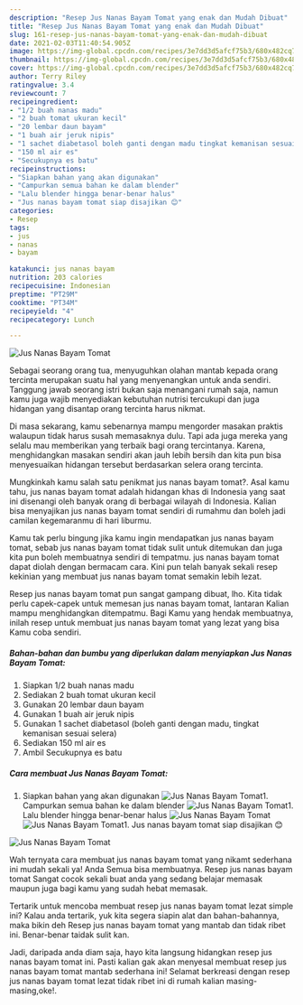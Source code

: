 ```yaml
---
description: "Resep Jus Nanas Bayam Tomat yang enak dan Mudah Dibuat"
title: "Resep Jus Nanas Bayam Tomat yang enak dan Mudah Dibuat"
slug: 161-resep-jus-nanas-bayam-tomat-yang-enak-dan-mudah-dibuat
date: 2021-02-03T11:40:54.905Z
image: https://img-global.cpcdn.com/recipes/3e7dd3d5afcf75b3/680x482cq70/jus-nanas-bayam-tomat-foto-resep-utama.jpg
thumbnail: https://img-global.cpcdn.com/recipes/3e7dd3d5afcf75b3/680x482cq70/jus-nanas-bayam-tomat-foto-resep-utama.jpg
cover: https://img-global.cpcdn.com/recipes/3e7dd3d5afcf75b3/680x482cq70/jus-nanas-bayam-tomat-foto-resep-utama.jpg
author: Terry Riley
ratingvalue: 3.4
reviewcount: 7
recipeingredient:
- "1/2 buah nanas madu"
- "2 buah tomat ukuran kecil"
- "20 lembar daun bayam"
- "1 buah air jeruk nipis"
- "1 sachet diabetasol boleh ganti dengan madu tingkat kemanisan sesuai selera"
- "150 ml air es"
- "Secukupnya es batu"
recipeinstructions:
- "Siapkan bahan yang akan digunakan"
- "Campurkan semua bahan ke dalam blender"
- "Lalu blender hingga benar-benar halus"
- "Jus nanas bayam tomat siap disajikan 😊"
categories:
- Resep
tags:
- jus
- nanas
- bayam

katakunci: jus nanas bayam 
nutrition: 203 calories
recipecuisine: Indonesian
preptime: "PT29M"
cooktime: "PT34M"
recipeyield: "4"
recipecategory: Lunch

---
```



![Jus Nanas Bayam Tomat](https://img-global.cpcdn.com/recipes/3e7dd3d5afcf75b3/680x482cq70/jus-nanas-bayam-tomat-foto-resep-utama.jpg)

Sebagai seorang orang tua, menyuguhkan olahan mantab kepada orang tercinta merupakan suatu hal yang menyenangkan untuk anda sendiri. Tanggung jawab seorang istri bukan saja menangani rumah saja, namun kamu juga wajib menyediakan kebutuhan nutrisi tercukupi dan juga hidangan yang disantap orang tercinta harus nikmat.

Di masa  sekarang, kamu sebenarnya mampu mengorder masakan praktis walaupun tidak harus susah memasaknya dulu. Tapi ada juga mereka yang selalu mau memberikan yang terbaik bagi orang tercintanya. Karena, menghidangkan masakan sendiri akan jauh lebih bersih dan kita pun bisa menyesuaikan hidangan tersebut berdasarkan selera orang tercinta. 



Mungkinkah kamu salah satu penikmat jus nanas bayam tomat?. Asal kamu tahu, jus nanas bayam tomat adalah hidangan khas di Indonesia yang saat ini disenangi oleh banyak orang di berbagai wilayah di Indonesia. Kalian bisa menyajikan jus nanas bayam tomat sendiri di rumahmu dan boleh jadi camilan kegemaranmu di hari liburmu.

Kamu tak perlu bingung jika kamu ingin mendapatkan jus nanas bayam tomat, sebab jus nanas bayam tomat tidak sulit untuk ditemukan dan juga kita pun boleh membuatnya sendiri di tempatmu. jus nanas bayam tomat dapat diolah dengan bermacam cara. Kini pun telah banyak sekali resep kekinian yang membuat jus nanas bayam tomat semakin lebih lezat.

Resep jus nanas bayam tomat pun sangat gampang dibuat, lho. Kita tidak perlu capek-capek untuk memesan jus nanas bayam tomat, lantaran Kalian mampu menghidangkan ditempatmu. Bagi Kamu yang hendak membuatnya, inilah resep untuk membuat jus nanas bayam tomat yang lezat yang bisa Kamu coba sendiri.

<!--inarticleads1-->

##### Bahan-bahan dan bumbu yang diperlukan dalam menyiapkan Jus Nanas Bayam Tomat:

1. Siapkan 1/2 buah nanas madu
1. Sediakan 2 buah tomat ukuran kecil
1. Gunakan 20 lembar daun bayam
1. Gunakan 1 buah air jeruk nipis
1. Gunakan 1 sachet diabetasol (boleh ganti dengan madu, tingkat kemanisan sesuai selera)
1. Sediakan 150 ml air es
1. Ambil Secukupnya es batu




<!--inarticleads2-->

##### Cara membuat Jus Nanas Bayam Tomat:

1. Siapkan bahan yang akan digunakan
<img src="https://img-global.cpcdn.com/steps/d9b0e32bbef0c694/160x128cq70/jus-nanas-bayam-tomat-langkah-memasak-1-foto.jpg" alt="Jus Nanas Bayam Tomat">1. Campurkan semua bahan ke dalam blender
<img src="https://img-global.cpcdn.com/steps/a7471ad81805db79/160x128cq70/jus-nanas-bayam-tomat-langkah-memasak-2-foto.jpg" alt="Jus Nanas Bayam Tomat">1. Lalu blender hingga benar-benar halus
<img src="https://img-global.cpcdn.com/steps/c5adad6471afff16/160x128cq70/jus-nanas-bayam-tomat-langkah-memasak-3-foto.jpg" alt="Jus Nanas Bayam Tomat"><img src="https://img-global.cpcdn.com/steps/f8a80208bad378a6/160x128cq70/jus-nanas-bayam-tomat-langkah-memasak-3-foto.jpg" alt="Jus Nanas Bayam Tomat">1. Jus nanas bayam tomat siap disajikan 😊
<img src="https://img-global.cpcdn.com/steps/cbfc5938bb4ef3e2/160x128cq70/jus-nanas-bayam-tomat-langkah-memasak-4-foto.jpg" alt="Jus Nanas Bayam Tomat">



Wah ternyata cara membuat jus nanas bayam tomat yang nikamt sederhana ini mudah sekali ya! Anda Semua bisa membuatnya. Resep jus nanas bayam tomat Sangat cocok sekali buat anda yang sedang belajar memasak maupun juga bagi kamu yang sudah hebat memasak.

Tertarik untuk mencoba membuat resep jus nanas bayam tomat lezat simple ini? Kalau anda tertarik, yuk kita segera siapin alat dan bahan-bahannya, maka bikin deh Resep jus nanas bayam tomat yang mantab dan tidak ribet ini. Benar-benar taidak sulit kan. 

Jadi, daripada anda diam saja, hayo kita langsung hidangkan resep jus nanas bayam tomat ini. Pasti kalian gak akan menyesal membuat resep jus nanas bayam tomat mantab sederhana ini! Selamat berkreasi dengan resep jus nanas bayam tomat lezat tidak ribet ini di rumah kalian masing-masing,oke!.

